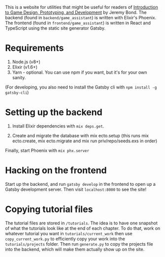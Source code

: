 This is a website for utilities that might be useful for readers of [Introduction to Game Design, Prototyping, and Development](http://book.prototools.net/) by Jeremy Bond. The backend (found in `backend/game_assistant`) is written with Elixir's Phoenix. The frontend (found in `frontend/game_assistant`) is written in React and TypeScript using the static site generator Gatsby.

# Requirements

1) Node.js (v8+)
2) Elixir (v1.6+)
3) Yarn - optional. You can use npm if you want, but it's for your own sanity.

(For developing, you also need to install the Gatsby cli with `npm install -g gatsby-cli`)

# Setting up the backend

1) Install Elixir dependencies with `mix deps.get`.

2) Create and migrate the database with mix ecto.setup (this runs mix ecto.create, mix ecto.migrate and mix run priv/repo/seeds.exs in order)

Finally, start Phoenix with `mix phx.server`

# Hacking on the frontend

Start up the backend, and run `gatsby develop` in the frontend to open up a Gatsby development server. Then visit `localhost:8000` to see the site!

# Copying tutorial files

The tutorial files are stored in `/tutorials`. The idea is to have one snapshot of what the tutorials look like at the end of each chapter. To do that, work on whatever tutorial you want in `tutorials/current_work` then use `copy_current_work.py` to efficiently copy your work into the `tutorials/projects` folder. Then run `generate.py` to copy the projects file into the backend, which will make them actually show up on the site.